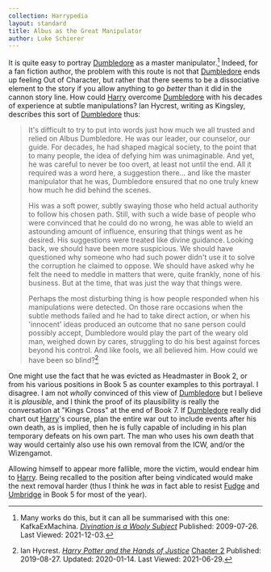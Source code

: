 ```yaml
---
collection: Harrypedia
layout: standard
title: Albus as the Great Manipulator
author: Luke Schierer
---
```


It is quite easy to portray [Dumbledore][AD1] as a master
manipulator.[^211203-1] Indeed, for a fan fiction author, the problem with
this route is not that [Dumbledore][AD1] ends up feeling Out of Character, but
rather that there seems to be a dissociative element to the story if you allow
anything to go _better_ than it did in the cannon story line. How could
[Harry] overcome [Dumbledore][AD1] with his decades of experience at
subtle manipulations? Ian Hycrest, writing as Kingsley, describes this sort of
[Dumbledore][AD1] thus:

> It's difficult to try to put into words just how much we all trusted and
> relied on Albus Dumbledore. He was our leader, our counselor, our guide. For
> decades, he had shaped magical society, to the point that to many people, the
> idea of defying him was unimaginable. And yet, he was careful to never be too
> overt, at least not until the end. All it required was a word here, a
> suggestion there… and like the master manipulator that he was, Dumbledore
> ensured that no one truly knew how much he did behind the scenes.
>
> His was a soft power, subtly swaying those who held actual authority to follow
> his chosen path. Still, with such a wide base of people who were convinced
> that he could do no wrong, he was able to wield an astounding amount of
> influence, ensuring that things went as he desired. His suggestions were
> treated like divine guidance. Looking back, we should have been more
> suspicious. We should have questioned why someone who had such power didn't
> use it to solve the corruption he claimed to oppose. We should have asked why
> he felt the need to meddle in matters that were, quite frankly, none of his
> business. But at the time, that was just the way that things were.
>
> Perhaps the most disturbing thing is how people responded when his
> manipulations were detected. On those rare occasions when the subtle methods
> failed and he had to take direct action, or when his 'innocent' ideas
> produced an outcome that no sane person could possibly accept, Dumbledore
> would play the part of the weary old man, weighed down by cares, struggling
> to do his best against forces beyond his control. And like fools, we all
> believed him. How could we have been so blind?[^20210629-1]

One might use the fact that he was evicted as Headmaster in Book 2, or from his
various positions in Book 5 as counter examples to this portrayal. I disagree.
I am not _wholly_ convinced of this view of [Dumbledore][AD1] but I believe it is
_plausible_, and I think the proof of its plausibility is really the
conversation at "Kings Cross" at the end of Book 7. If [Dumbledore][AD1] really
did chart out [Harry]'s course, plan the entire war out to include events
after his own death, as is implied, then he is fully capable of including in his
plan temporary defeats on his own part. The man who uses his own death that way
would certainly also use his own removal from the ICW, and/or the Wizengamot.

Allowing himself to appear more fallible, more the victim, would endear him to
[Harry]. Being recalled to the position after being vindicated would
make the next removal harder (thus I think he _was_ in fact able to resist
[Fudge] and [Umbridge] in Book 5 for most of the year).

[Fudge]: </Harrypedia/people/Fudge/Cornelius Oswald/>

[Umbridge]: </Harrypedia/people/Umbridge/Dolores Jane/>
[Harry]: </Harrypedia/people/Potter/Harry James/>
[AD1]: </Harrypedia/people/Dumbledore/Albus Percival Wulfric Brian/>

[^211203-1]:
    Many works do this, but it can all be summarised with this one:
    KafkaExMachina. _[Divination is a Wooly Subject](https://www.fanfiction.net/s/5251162)_
    Published: 2009-07-26. Last Viewed: 2021-12-03.

[^20210629-1]:
    Ian Hycrest.
    _[Harry Potter and the Hands of Justice](https://www.fanfiction.net/s/13374289)_
    [Chapter 2](https://www.fanfiction.net/s/13374289/2/Harry-Potter-and-the-Hands-of-Justice)
    Published: 2019-08-27. Updated: 2020-01-14. Last Viewed: 2021-06-29.
